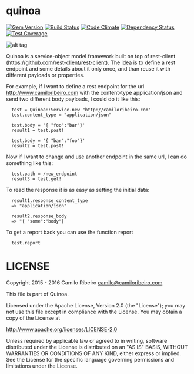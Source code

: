quinoa
=====

[![Gem Version](https://badge.fury.io/rb/quinoa.png)](http://badge.fury.io/rb/quinoa)
[![Build Status](https://travis-ci.org/camiloribeiro/quinoa.png?branch=master)](https://travis-ci.org/camiloribeiro/quinoa)
[![Code Climate](https://codeclimate.com/github/camiloribeiro/quinoa.png)](https://codeclimate.com/github/camiloribeiro/quinoa)
[![Dependency Status](https://gemnasium.com/camiloribeiro/quinoa.png)](https://gemnasium.com/camiloribeiro/quinoa)
[![Test Coverage](https://codeclimate.com/github/camiloribeiro/quinoa/badges/coverage.svg)](https://codeclimate.com/github/camiloribeiro/quinoa/coverage)

![alt tag](http://i.huffpost.com/gen/1821327/images/n-QUINOA-large570.jpg)

Quinoa is a service-object model framework built on top of rest-client (https://github.com/rest-client/rest-client). 
The idea is to define a rest endpoint and some details about it only once, and than reuse it with different payloads or properties.

For example, if I want to define a rest endpoint for the url http://www.camiloribeiro.com with the content-type application/json and send two different body payloads, I could do it like this:

      test = Quinoa::Service.new "http://camiloribeiro.com"
      test.content_type = "application/json"

      test.body = '{ "foo":"bar"}'
      result1 = test.post!

      test.body = '{ "bar":"foo"}'
      result2 = test.post!

Now if I want to change and use another endpoint in the same url, I can do something like this:

      test.path = /new_endpoint
      result3 = test.get!

To read the response it is as easy as setting the initial data:

      result1.response_content_type
      => "application/json"

      result2.response_body
      => "{ "some":"body"}

To get a report back you can use the function report

      test.report


LICENSE
=======

Copyright 2015 - 2016 Camilo Ribeiro camilo@camiloribeiro.com

This file is part of Quinoa.

Licensed under the Apache License, Version 2.0 (the "License"); you may not use this file except in compliance with the License. You may obtain a copy of the License at

http://www.apache.org/licenses/LICENSE-2.0

Unless required by applicable law or agreed to in writing, software distributed under the License is distributed on an "AS IS" BASIS, WITHOUT WARRANTIES OR CONDITIONS OF ANY KIND, either express or implied. See the License for the specific language governing permissions and limitations under the License.
